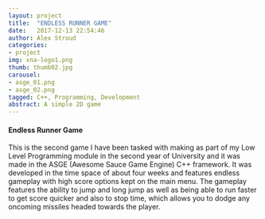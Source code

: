 ```yaml
---
layout: project
title:  "ENDLESS RUNNER GAME"
date:   2017-12-13 22:54:46
author: Alex Stroud
categories:
- project
img: xna-logo1.png
thumb: thumb02.jpg
carousel:
- asge_01.png
- asge_02.png
tagged: C++, Programming, Development
abstract: A simple 2D game
---
```

#### Endless Runner Game
This is the second game I have been tasked with making as part of my Low Level Programming module in the second year of University and it was made in the ASGE (Awesome Sauce Game Engine) C++ framework. It was developed in the time space of about four weeks and features endless gameplay with high score options kept on the main menu. The gameplay features the ability to jump and long jump as well as being able to run faster to get score quicker and also to stop time, which allows you to dodge any oncoming missiles headed towards the player.
